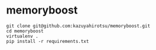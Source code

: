 # memoryboost

```
git clone git@github.com:kazuyahirotsu/memoryboost.git
cd memoryboost
virtualenv .
pip install -r requirements.txt
```
